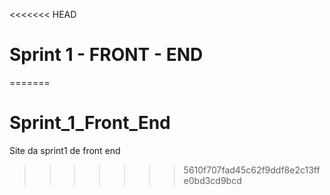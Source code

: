 <<<<<<< HEAD
# Sprint 1 - FRONT - END
=======
# Sprint_1_Front_End
Site da sprint1 de front end
>>>>>>> 5610f707fad45c62f9ddf8e2c13ffe0bd3cd9bcd
